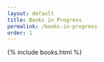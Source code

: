 ```yaml
---
layout: default
title: Books in Progress
permalink: /books-in-progress
order: 1
---
```


<div class="container">
{% include books.html %}
</div>

